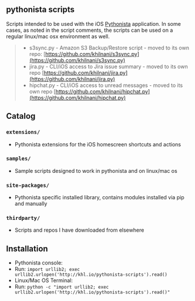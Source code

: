## pythonista scripts

Scripts intended to be used with the iOS [Pythonista](http://omz-software.com/pythonista/) application. In some cases, as noted in the script comments, the scripts can be used on a regular linux/mac osx environment as well.

> - s3sync.py - Amazon S3 Backup/Restore script - moved to its own repo:  [https://github.com/khilnani/s3sync.py](https://github.com/khilnani/s3sync.py)
> - jira.py - CLI/iOS access to Jira issue summary - moved to its own repo [https://github.com/khilnani/jira.py](https://github.com/khilnani/jira.py)
> - hipchat.py - CLI/iOS access to unread messages - moved to its own repo [https://github.com/khilnani/hipchat.py](https://github.com/khilnani/hipchat.py)

## Catalog

### `extensions/`

- Pythonista extensions for the iOS homescreen shortcuts and actions

### `samples/`

- Sample scripts designed to work in pythonista and on linux/mac os

### `site-packages/`

- Pythonista specific installed library, contains modules installed via pip and manually

### `thirdparty/`

- Scripts and repos I have downloaded from elsewhere

## Installation

- Pythonista console:
 - Run: `import urllib2; exec urllib2.urlopen('http://khl.io/pythonista-scripts').read()`
- Linux/Mac OS Terminal:
 - Run: `python -c "import urllib2; exec urllib2.urlopen('http://khl.io/pythonista-scripts').read()"`
